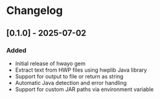 # Changelog

## [0.1.0] - 2025-07-02

### Added
- Initial release of hwayo gem
- Extract text from HWP files using hwplib Java library
- Support for output to file or return as string
- Automatic Java detection and error handling
- Support for custom JAR paths via environment variable